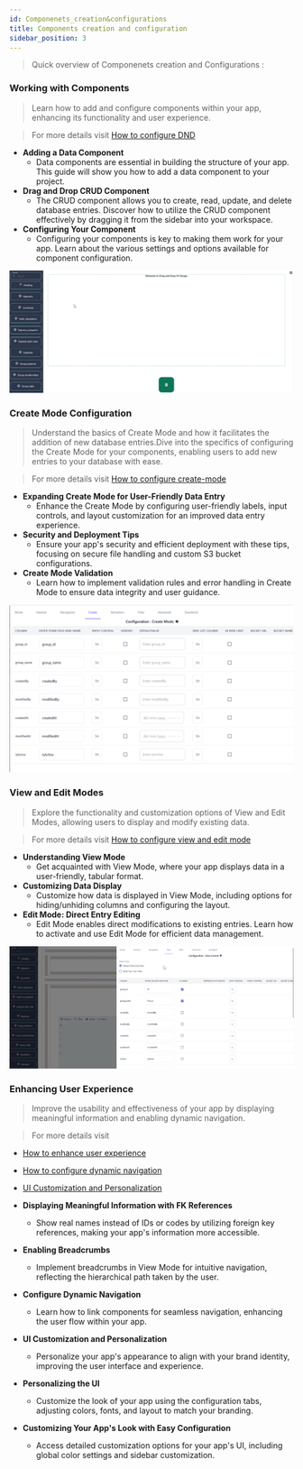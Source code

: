 ```yaml
---
id: Componenets_creation&configurations
title: Components creation and configuration
sidebar_position: 3
---
```


> Quick overview of Componenets creation and Configurations :

### Working with Components

> Learn how to add and configure components within your app, enhancing its functionality and user experience.

> For more details visit [How to configure DND](../dnd-usage/working-with-components.md)

- **Adding a Data Component**
  - Data components are essential in building the structure of your app. This guide will show you how to add a data component to your project.
- **Drag and Drop CRUD Component**
  - The CRUD component allows you to create, read, update, and delete database entries. Discover how to utilize the CRUD component effectively by dragging it from the sidebar into your workspace.
- **Configuring Your Component**
  - Configuring your components is key to making them work for your app. Learn about the various settings and options available for component configuration.

![DnD DashBoard](../../static/img/dnd_dashboard.gif)

### **Create Mode Configuration**

> Understand the basics of Create Mode and how it facilitates the addition of new database entries.Dive into the specifics of configuring the Create Mode for your components, enabling users to add new entries to your database with ease.

> For more details visit [How to configure create-mode](../dnd-usage/Datatable-components-usage/create-mode-configuration.md)

- **Expanding Create Mode for User-Friendly Data Entry**
  - Enhance the Create Mode by configuring user-friendly labels, input controls, and layout customization for an improved data entry experience.
- **Security and Deployment Tips**
  - Ensure your app's security and efficient deployment with these tips, focusing on secure file handling and custom S3 bucket configurations.
- **Create Mode Validation**
  - Learn how to implement validation rules and error handling in Create Mode to ensure data integrity and user guidance.

![create mode](../../static/img/create_mode.png)

### **View and Edit Modes**

> Explore the functionality and customization options of View and Edit Modes, allowing users to display and modify existing data.

> For more details visit [How to configure view and edit mode](../dnd-usage/Datatable-components-usage/view-and-edit-modes.md)

- **Understanding View Mode**
  - Get acquainted with View Mode, where your app displays data in a user-friendly, tabular format.
- **Customizing Data Display**
  - Customize how data is displayed in View Mode, including options for hiding/unhiding columns and configuring the layout.
- **Edit Mode: Direct Entry Editing**
  - Edit Mode enables direct modifications to existing entries. Learn how to activate and use Edit Mode for efficient data management.

![View Mode](../../static/img/view_mode.gif)

### **Enhancing User Experience**

> Improve the usability and effectiveness of your app by displaying meaningful information and enabling dynamic navigation.

> For more details visit

- [How to enhance user experience](../dnd-usage/enhancing-user-experience.md)
- [How to configure dynamic navigation](../dnd-usage/Datatable-components-usage/navigation-mode-configuration.md)
- [UI Customization and Personalization](../dnd-usage/ui-customization.md)

- **Displaying Meaningful Information with FK References**
  - Show real names instead of IDs or codes by utilizing foreign key references, making your app's information more accessible.
- **Enabling Breadcrumbs**
  - Implement breadcrumbs in View Mode for intuitive navigation, reflecting the hierarchical path taken by the user.
- **Configure Dynamic Navigation**
  - Learn how to link components for seamless navigation, enhancing the user flow within your app.
- **UI Customization and Personalization**
  - Personalize your app's appearance to align with your brand identity, improving the user interface and experience.
- **Personalizing the UI**
  - Customize the look of your app using the configuration tabs, adjusting colors, fonts, and layout to match your branding.
- **Customizing Your App's Look with Easy Configuration**
  - Access detailed customization options for your app's UI, including global color settings and sidebar customization.
